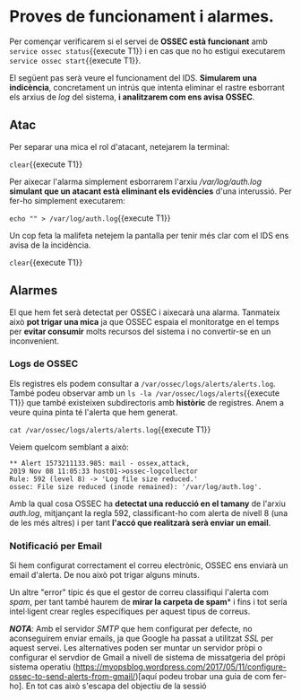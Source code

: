# Proves de funcionament i alarmes.
Per començar verificarem si el servei de **OSSEC està funcionant** amb `service ossec status`{{execute T1}} i en cas que no ho estigui executarem `service ossec start`{{execute T1}}.

El següent pas serà veure el funcionament del IDS.  **Simularem una indicència**, concretament un intrús que intenta eliminar el rastre esborrant els arxius de *log* del sistema, **i analitzarem com ens avisa OSSEC**. 
## Atac
Per separar una mica el rol d'atacant, netejarem la terminal:

`clear`{{execute T1}}

Per aixecar l'alarma simplement esborrarem l'arxiu */var/log/auth.log* **simulant que un atacant està eliminant els evidències** d'una interussió.  Per fer-ho simplement executarem:

`echo "" > /var/log/auth.log`{{execute T1}}

Un cop feta la malifeta netejem la pantalla per tenir més clar com el IDS ens avisa de la incidència.

`clear`{{execute T1}}
## Alarmes
El que hem fet serà detectat per OSSEC i aixecarà una alarma.  Tanmateix això **pot trigar una mica** ja que OSSEC espaia el monitoratge en el temps per **evitar consumir** molts recursos del sistema i no convertir-se en un inconvenient.
### Logs de OSSEC
Els registres els podem consultar a `/var/ossec/logs/alerts/alerts.log`.  També podeu observar amb un `ls -la /var/ossec/logs/alerts`{{execute T1}} que també existeixen subdirectoris amb **històric** de registres.  Anem a veure quina pinta té l'alerta que hem generat.

`cat /var/ossec/logs/alerts/alerts.log`{{execute T1}}

Veiem quelcom semblant a això:
```
** Alert 1573211133.985: mail - ossex,attack,
2019 Nov 08 11:05:33 host01->ossec-logcollector
Rule: 592 (level 8) -> 'Log file size reduced.'
ossec: File size reduced (inode remained): '/var/log/auth.log'.
```

Amb la qual cosa OSSEC ha **detectat una reducció en el tamany** de l'arxiu *auth.log*, mitjançant la regla 592, classificant-ho com alerta de nivell 8 (una de les més altres) i per tant **l'accó que realitzarà serà enviar un email**.

### Notificació per Email
Si hem configurat correctament el correu electrònic, OSSEC ens enviarà un email d'alerta.  De nou això pot trigar alguns minuts.

Un altre "error" típic és que el gestor de correu classifiqui l'alerta com *spam*, per tant també haurem de **mirar la carpeta de spam*** i fins i tot sería intel·ligent crear regles específiques per aquest tipus de correus.

***NOTA***: Amb el servidor *SMTP* que hem configurat per defecte, no aconseguirem enviar emails, ja que Google ha passat a utilitzat *SSL* per aquest servei.  Les alternatives poden ser muntar un servidor pròpi o configurar el servdior de Gmail a nivell de sistema de missatgeria del pròpi sistema operatiu (https://myopsblog.wordpress.com/2017/05/11/configure-ossec-to-send-alerts-from-gmail/)[aquí podeu trobar una guia de com fer-ho].  En tot cas això s'escapa del objectiu de la sessió
